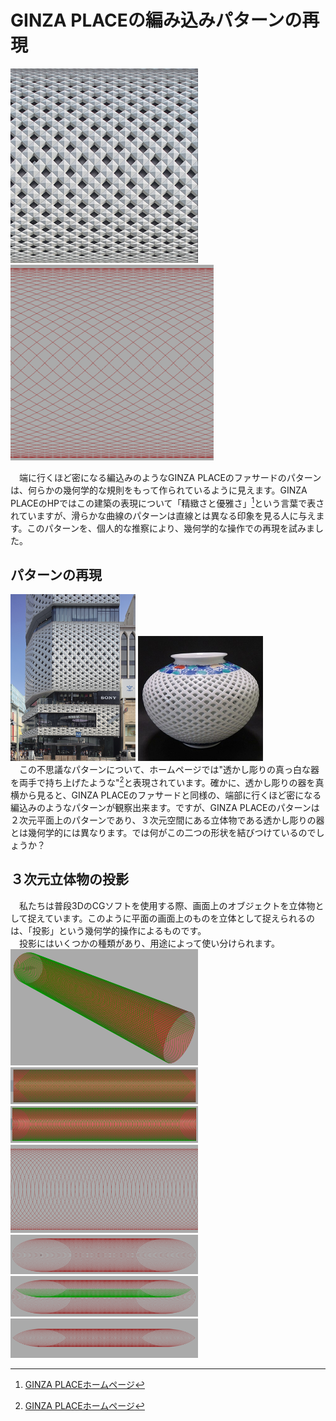 # GINZA PLACEの編み込みパターンの再現
<img width="300" alt="facade" src="images/GINZA.pic_facade.png"> <img width="325" alt="pattern" src="images/GINZA.ghPattern.png"><br>

　端に行くほど密になる編込みのようなGINZA PLACEのファサードのパターンは、何らかの幾何学的な規則をもって作られているように見えます。GINZA PLACEのHPではこの建築の表現について「精緻さと優雅さ」[^1]という言葉で表されていますが、滑らかな曲線のパターンは直線とは異なる印象を見る人に与えます。このパターンを、個人的な推察により、幾何学的な操作での再現を試みました。<br>
## パターンの再現
<img width="200" alt="ginzaplace" src="images/GINZAPLACE.jpg"> <img width="200" alt="sukasi" src="images/sukasi.png"><br>
　この不思議なパターンについて、ホームページでは"透かし彫りの真っ白な器を両手で持ち上げたような"[^1]と表現されています。確かに、透かし彫りの器を真横から見ると、GINZA PLACEのファサードと同様の、端部に行くほど密になる編込みのようなパターンが観察出来ます。ですが、GINZA PLACEのパターンは２次元平面上のパターンであり、３次元空間にある立体物である透かし彫りの器とは幾何学的には異なります。では何がこの二つの形状を結びつけているのでしょうか？<br>
 
 ## ３次元立体物の投影
　私たちは普段3DのCGソフトを使用する際、画面上のオブジェクトを立体物として捉えています。このように平面の画面上のものを立体として捉えられるのは、「投影」という幾何学的操作によるものです。<br>
　投影にはいくつかの種類があり、用途によって使い分けられます。<br>
<img width="300" alt="perspective" src="images/perspective_cut_cilinder.png"><br>
<img width="300" alt="front" src="images/front_cut_cilinder.png"><br>
<img width="300" alt="over" src="images/over_cut_cilinder.png"><br>
<img width="300" alt="seriese1" src="images/ellipse_seriese.png"><br>
<img width="300" alt="seriese" src="images/ellipse_seriese_focus.png"><br>
<img width="300" alt="mirror1" src="images/mirror_elipse_1.png"><br>
<img width="300" alt="mirror" src="images/mirror_elipse_finish.png"><br>
 [^1]: [GINZA PLACEホームページ](https://ginzaplace.jp/about/)
